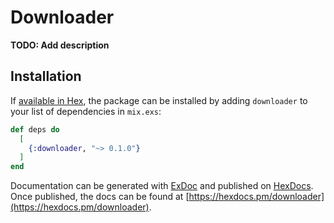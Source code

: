 # Downloader

**TODO: Add description**

## Installation

If [available in Hex](https://hex.pm/docs/publish), the package can be installed
by adding `downloader` to your list of dependencies in `mix.exs`:

```elixir
def deps do
  [
    {:downloader, "~> 0.1.0"}
  ]
end
```

Documentation can be generated with [ExDoc](https://github.com/elixir-lang/ex_doc)
and published on [HexDocs](https://hexdocs.pm). Once published, the docs can
be found at [https://hexdocs.pm/downloader](https://hexdocs.pm/downloader).

